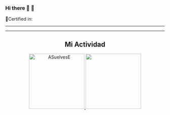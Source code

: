 ### Hi there 👋 👋

<!--
**ASuelvesE/ASuelvesE** is a ✨ _special_ ✨ repository because its `README.md` (this file) appears on your GitHub profile.

Here are some ideas to get you started:

- 🔭 I’m currently working on ...
- 🌱 I’m currently learning ...
- 👯 I’m looking to collaborate on ...
- 🤔 I’m looking for help with ...
- 💬 Ask me about ...
- 📫 How to reach me: ...
- 😄 Pronouns: ...
- ⚡ Fun fact: ...
-->
🏅Certified in:

---
<!-- .element: data-background-iframe="https://www.credly.com/badges/3029c59d-f8d1-4a2b-88f5-b9239a7054f7/public_url" -->
---

<!--START_SECTION:badges-->
<!--END_SECTION:badges-->

<h2 align="center">Mi Actividad</h2>

<p align="center">
  <a href="https://github-readme-stats.vercel.app/api?username=ASuelvesE&show_icons=true&theme=vue">
    <img loading="lazy" src="https://github-readme-stats.vercel.app/api?username=ASuelvesE&show_icons=true&theme=vue" height="175" alt="ASuelvesE"/>
  </a> 
   <a href="https://github-readme-stats.vercel.app/api/top-langs/?username=ASuelvesE&theme=vue&layout=compact">
    <img loading="lazy" src="https://github-readme-stats.vercel.app/api/top-langs/?username=ASuelvesE&theme=vue&layout=compact" height="175"/>
  </a> 
</p>


